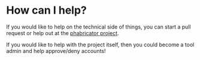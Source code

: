 # How can I help?
If you would like to help on the technical side of things, you can start a pull request or help out at the [phabricator project](https://phabricator.wikimedia.org/tag/tool-labs-tools-lta-knowledgebase/).

If you would like to help with the project itself, then you could become a tool admin and help approve/deny accounts!
